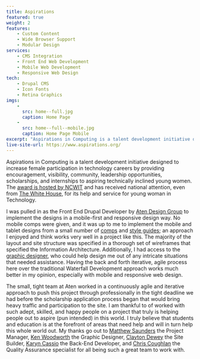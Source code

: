 ```yaml
---
title: Aspirations 
featured: true
weight: 2
features:
    - Custom Content
    - Wide Browser Support
    - Modular Design
services:
    - CMS Integration
    - Front End Web Development
    - Mobile Web Development
    - Responsive Web Design
tech:
    - Drupal CMS
    - Icon Fonts
    - Retina Graphics
imgs:
    - 
      src: home--full.jpg
      caption: Home Page
    - 
      src: home--full--mobile.jpg
      caption: Home Page Mobile
excerpt: "Aspirations in Computing is a talent development initiative designed to increase female participation in technology careers by providing encouragement, visibility, community, leadership opportunities, scholarships, and internships to aspiring technically inclined young women."
live-site-url: https://www.aspirations.org/
---
```

Aspirations in Computing is a talent development initiative designed to increase female participation in technology careers by providing encouragement, visibility, community, leadership opportunities, scholarships, and internships to aspiring technically inclined young women. The [award is hosted by NCWIT](http://www.ncwit.org/programs-campaigns/aspirations-computing) and has received national attention, even from [The White House][white-house], for its help and service for young woman in Technology.

I was pulled in as the Front End Drupal Developer by [Aten Design Group][aten-post] to implement the designs in a mobile-first and responsive design way. No mobile comps were given, and it was up to me to implement the mobile and tablet designs from a small number of [comps](https://www.dropbox.com/s/83whx24jvtbq0sq/page--home--comp.png) and [style guides](https://www.dropbox.com/s/hqsv74pvhgqzcye/site-design-elements-06a.png); an approach I enjoyed and think works very well in a project like this. The majority of the layout and site structure was specified in a thorough set of wireframes that specified the Information Architecture. Additionally, I had access to the [graphic designer][ken], who could help design me out of any intricate situations that needed assistance. Having the back and forth iterative, agile process here over the traditional Waterfall Development approach works much better in my opinion, especially with mobile and responsive web design.

The small, tight team at Aten worked in a continuously agile and iterative approach to push this project through professionally in the tight deadline we had before the scholarship application process began that would bring heavy traffic and participation to the site. I am thankful to of worked with such adept, skilled, and happy people on a project that truly is helping people out to aspire (pun intended) in this world. I truly believe that students and education is at the forefront of areas that need help and will in turn help this whole world out. My thanks go out to [Matthew Saunders][matthew] the Project Manager, [Ken Woodworth][ken] the Graphic Designer, [Clayton Dewey][clayton] the Site Builder, [Karyn Cassio][karyn] the Back-End Developer, and [Chris Coughlan][chris] the Quality Assurance specialist for all being such a great team to work with.

[white-house]: http://www.whitehouse.gov/blog/2013/08/12/building-true-pipeline-young-women-tech-scale-urgency
[aten-post]: http://atendesigngroup.com/blog/increasing-access-computing-opportunities-young-women
[karyn]: http://atendesigngroup.com/about/karyn-cassio
[clayton]: http://atendesigngroup.com/about/clayton-dewey
[matthew]: http://atendesigngroup.com/about/matthew-saunders
[chris]: http://atendesigngroup.com/about/chris-coughlan
[ken]: http://atendesigngroup.com/about/ken-woodworth
